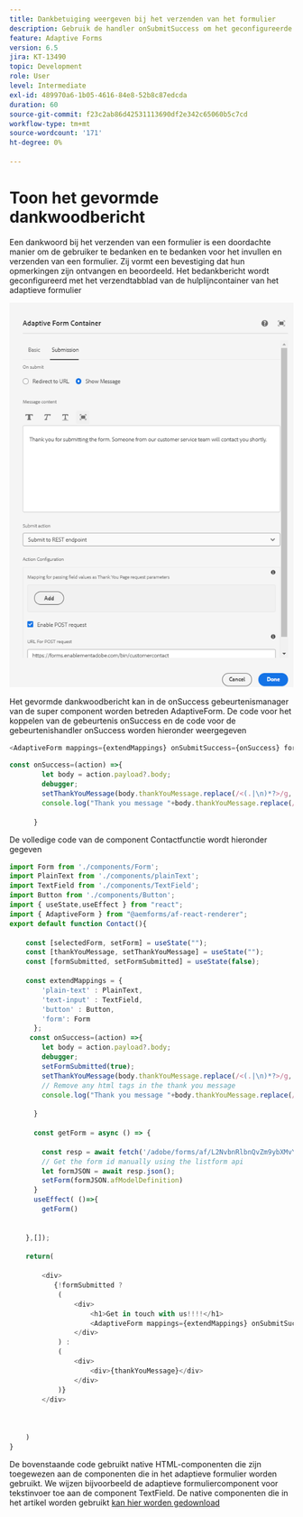 ```yaml
---
title: Dankbetuiging weergeven bij het verzenden van het formulier
description: Gebruik de handler onSubmitSuccess om het geconfigureerde bedankbericht weer te geven in de app voor reageren
feature: Adaptive Forms
version: 6.5
jira: KT-13490
topic: Development
role: User
level: Intermediate
exl-id: 489970a6-1b05-4616-84e8-52b8c87edcda
duration: 60
source-git-commit: f23c2ab86d42531113690df2e342c65060b5c7cd
workflow-type: tm+mt
source-wordcount: '171'
ht-degree: 0%

---
```


# Toon het gevormde dankwoodbericht

Een dankwoord bij het verzenden van een formulier is een doordachte manier om de gebruiker te bedanken en te bedanken voor het invullen en verzenden van een formulier. Zij vormt een bevestiging dat hun opmerkingen zijn ontvangen en beoordeeld. Het bedankbericht wordt geconfigureerd met het verzendtabblad van de hulplijncontainer van het adaptieve formulier

![dank-u-bericht](assets/thank-you-message.png)

Het gevormde dankwoodbericht kan in de onSuccess gebeurtenismanager van de super component worden betreden AdaptiveForm.
De code voor het koppelen van de gebeurtenis onSuccess en de code voor de gebeurtenishandler onSuccess worden hieronder weergegeven

```javascript
<AdaptiveForm mappings={extendMappings} onSubmitSuccess={onSuccess} formJson={selectedForm}/>
```

```javascript
const onSuccess=(action) =>{
        let body = action.payload?.body;
        debugger;
        setThankYouMessage(body.thankYouMessage.replace(/<(.|\n)*?>/g, ''));
        console.log("Thank you message "+body.thankYouMessage.replace(/<(.|\n)*?>/g, ''));

      }
```

De volledige code van de component Contactfunctie wordt hieronder gegeven

```javascript
import Form from './components/Form';
import PlainText from './components/plainText';
import TextField from './components/TextField';
import Button from './components/Button';
import { useState,useEffect } from "react";
import { AdaptiveForm } from "@aemforms/af-react-renderer";
export default function Contact(){
  
    const [selectedForm, setForm] = useState("");
    const [thankYouMessage, setThankYouMessage] = useState("");
    const [formSubmitted, setFormSubmitted] = useState(false);
  
    const extendMappings = {
        'plain-text' : PlainText,
        'text-input' : TextField,
        'button' : Button,
        'form': Form
      };
     const onSuccess=(action) =>{
        let body = action.payload?.body;
        debugger;
        setFormSubmitted(true);
        setThankYouMessage(body.thankYouMessage.replace(/<(.|\n)*?>/g, ''));
        // Remove any html tags in the thank you message
        console.log("Thank you message "+body.thankYouMessage.replace(/<(.|\n)*?>/g, ''));

      }
      
      const getForm = async () => {
        
        const resp = await fetch('/adobe/forms/af/L2NvbnRlbnQvZm9ybXMvYWYvY29udGFjdHVz');
        // Get the form id manually using the listform api
        let formJSON = await resp.json();
        setForm(formJSON.afModelDefinition)
      }
      useEffect( ()=>{
        getForm()
        

    },[]);
    
    return(
        
        <div>
           {!formSubmitted ?
            (
                <div>
                    <h1>Get in touch with us!!!!</h1>
                    <AdaptiveForm mappings={extendMappings} onSubmitSuccess={onSuccess} formJson={selectedForm}/>
                </div>
            ) :
            (
                <div>
                    <div>{thankYouMessage}</div>
                </div>
            )}
        </div>
      
          
        
    )
}
```

De bovenstaande code gebruikt native HTML-componenten die zijn toegewezen aan de componenten die in het adaptieve formulier worden gebruikt. We wijzen bijvoorbeeld de adaptieve formuliercomponent voor tekstinvoer toe aan de component TextField. De native componenten die in het artikel worden gebruikt [kan hier worden gedownload](./assets/native-components.zip)
